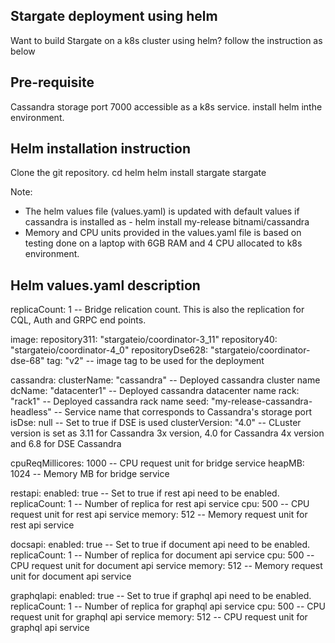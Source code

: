 ## Stargate deployment using helm
Want to build Stargate on a k8s cluster using helm? follow the instruction as below

## Pre-requisite

Cassandra storage port 7000 accessible as a k8s service.
install helm inthe environment.

## Helm installation instruction
Clone the git repository.
cd helm
helm install stargate stargate

Note:
  - The helm values file (values.yaml) is updated with default values if cassandra is installed as - helm install my-release bitnami/cassandra
  - Memory and CPU units provided in the values.yaml file is based on testing done on a laptop with 6GB RAM and 4 CPU allocated to k8s environment.

## Helm values.yaml description

replicaCount: 1 -- Bridge relication count. This is also the replication for CQL, Auth and GRPC end points.

image:
  repository311: "stargateio/coordinator-3_11"
  repository40: "stargateio/coordinator-4_0"
  repositoryDse628: "stargateio/coordinator-dse-68"
  tag: "v2" -- image tag to be used for the deployment

cassandra:
  clusterName: "cassandra" -- Deployed cassandra cluster name
  dcName: "datacenter1"  -- Deployed cassandra datacenter name
  rack: "rack1" -- Deployed cassandra rack name
  seed: "my-release-cassandra-headless" -- Service name that corresponds to Cassandra's storage port
  isDse: null -- Set to true if DSE is used
  clusterVersion: "4.0" -- CLuster version is set as 3.11 for Cassandra 3x version, 4.0 for Cassandra 4x version and 6.8 for DSE Cassandra

cpuReqMillicores: 1000  -- CPU request unit for bridge service
heapMB: 1024 -- Memory MB for bridge service

restapi:
  enabled: true -- Set to true if rest api need to be enabled.
  replicaCount: 1 -- Number of replica for rest api service
  cpu: 500 -- CPU request unit for rest api service
  memory: 512 -- Memory request unit for rest api service

docsapi:
  enabled: true -- Set to true if document api need to be enabled.
  replicaCount: 1 -- Number of replica for document api service
  cpu: 500 -- CPU request unit for document api service
  memory: 512 -- Memory request unit for document api service

graphqlapi:
  enabled: true -- Set to true if graphql api need to be enabled.
  replicaCount: 1 -- Number of replica for graphql api service
  cpu: 500 -- CPU request unit for graphql api service
  memory: 512 -- CPU request unit for graphql api service
